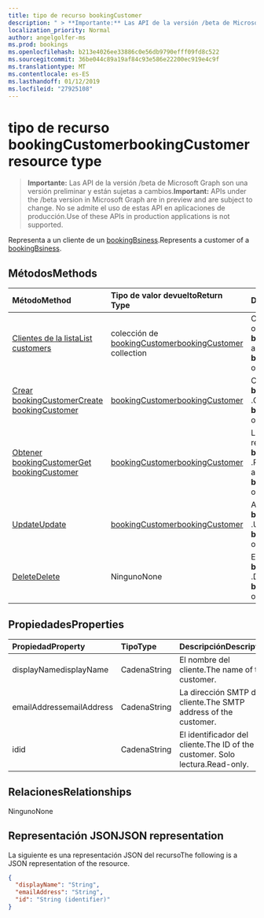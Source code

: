 ```yaml
---
title: tipo de recurso bookingCustomer
description: " > **Importante:** Las API de la versión /beta de Microsoft Graph son una versión preliminar y están sujetas a cambios. No se admite el uso de estas API en aplicaciones de producción."
localization_priority: Normal
author: angelgolfer-ms
ms.prod: bookings
ms.openlocfilehash: b213e4026ee33886c0e56db9790efff09fd8c522
ms.sourcegitcommit: 36be044c89a19af84c93e586e22200ec919e4c9f
ms.translationtype: MT
ms.contentlocale: es-ES
ms.lasthandoff: 01/12/2019
ms.locfileid: "27925108"
---
```

# <a name="bookingcustomer-resource-type"></a><span data-ttu-id="8c538-104">tipo de recurso bookingCustomer</span><span class="sxs-lookup"><span data-stu-id="8c538-104">bookingCustomer resource type</span></span>

 > <span data-ttu-id="8c538-105">**Importante:** Las API de la versión /beta de Microsoft Graph son una versión preliminar y están sujetas a cambios.</span><span class="sxs-lookup"><span data-stu-id="8c538-105">**Important:** APIs under the /beta version in Microsoft Graph are in preview and are subject to change.</span></span> <span data-ttu-id="8c538-106">No se admite el uso de estas API en aplicaciones de producción.</span><span class="sxs-lookup"><span data-stu-id="8c538-106">Use of these APIs in production applications is not supported.</span></span>
 
<span data-ttu-id="8c538-107">Representa a un cliente de un [bookingBsiness](bookingbusiness.md).</span><span class="sxs-lookup"><span data-stu-id="8c538-107">Represents a customer of a [bookingBsiness](bookingbusiness.md).</span></span>


## <a name="methods"></a><span data-ttu-id="8c538-108">Métodos</span><span class="sxs-lookup"><span data-stu-id="8c538-108">Methods</span></span>

| <span data-ttu-id="8c538-109">Método</span><span class="sxs-lookup"><span data-stu-id="8c538-109">Method</span></span>           | <span data-ttu-id="8c538-110">Tipo de valor devuelto</span><span class="sxs-lookup"><span data-stu-id="8c538-110">Return Type</span></span>    |<span data-ttu-id="8c538-111">Descripción</span><span class="sxs-lookup"><span data-stu-id="8c538-111">Description</span></span>|
|:---------------|:--------|:----------|
|[<span data-ttu-id="8c538-112">Clientes de la lista</span><span class="sxs-lookup"><span data-stu-id="8c538-112">List customers</span></span>](../api/bookingbusiness-list-customers.md) | <span data-ttu-id="8c538-113">colección de [bookingCustomer](bookingcustomer.md)</span><span class="sxs-lookup"><span data-stu-id="8c538-113">[bookingCustomer](bookingcustomer.md) collection</span></span> | <span data-ttu-id="8c538-114">Obtener una lista de objetos de **bookingCustomer** .</span><span class="sxs-lookup"><span data-stu-id="8c538-114">Get a list of **bookingCustomer** objects.</span></span> |
|[<span data-ttu-id="8c538-115">Crear bookingCustomer</span><span class="sxs-lookup"><span data-stu-id="8c538-115">Create bookingCustomer</span></span>](../api/bookingbusiness-post-customers.md) | [<span data-ttu-id="8c538-116">bookingCustomer</span><span class="sxs-lookup"><span data-stu-id="8c538-116">bookingCustomer</span></span>](bookingcustomer.md) | <span data-ttu-id="8c538-117">Crear un nuevo objeto **bookingCustomer** .</span><span class="sxs-lookup"><span data-stu-id="8c538-117">Create a new **bookingCustomer** object.</span></span> |
|[<span data-ttu-id="8c538-118">Obtener bookingCustomer</span><span class="sxs-lookup"><span data-stu-id="8c538-118">Get bookingCustomer</span></span>](../api/bookingcustomer-get.md) | [<span data-ttu-id="8c538-119">bookingCustomer</span><span class="sxs-lookup"><span data-stu-id="8c538-119">bookingCustomer</span></span>](bookingcustomer.md) |<span data-ttu-id="8c538-120">Lea las propiedades y relaciones de un objeto **bookingCustomer** .</span><span class="sxs-lookup"><span data-stu-id="8c538-120">Read the properties and relationships of a **bookingCustomer** object.</span></span>|
|[<span data-ttu-id="8c538-121">Update</span><span class="sxs-lookup"><span data-stu-id="8c538-121">Update</span></span>](../api/bookingcustomer-update.md) | [<span data-ttu-id="8c538-122">bookingCustomer</span><span class="sxs-lookup"><span data-stu-id="8c538-122">bookingCustomer</span></span>](bookingcustomer.md) |<span data-ttu-id="8c538-123">Actualizar un objeto **bookingCustomer** .</span><span class="sxs-lookup"><span data-stu-id="8c538-123">Update a **bookingCustomer** object.</span></span> |
|[<span data-ttu-id="8c538-124">Delete</span><span class="sxs-lookup"><span data-stu-id="8c538-124">Delete</span></span>](../api/bookingcustomer-delete.md) | <span data-ttu-id="8c538-125">Ninguno</span><span class="sxs-lookup"><span data-stu-id="8c538-125">None</span></span> |<span data-ttu-id="8c538-126">Eliminar un objeto **bookingCustomer** .</span><span class="sxs-lookup"><span data-stu-id="8c538-126">Delete a **bookingCustomer** object.</span></span> |

## <a name="properties"></a><span data-ttu-id="8c538-127">Propiedades</span><span class="sxs-lookup"><span data-stu-id="8c538-127">Properties</span></span>
| <span data-ttu-id="8c538-128">Propiedad</span><span class="sxs-lookup"><span data-stu-id="8c538-128">Property</span></span>     | <span data-ttu-id="8c538-129">Tipo</span><span class="sxs-lookup"><span data-stu-id="8c538-129">Type</span></span>   |<span data-ttu-id="8c538-130">Descripción</span><span class="sxs-lookup"><span data-stu-id="8c538-130">Description</span></span>|
|:---------------|:--------|:----------|
|<span data-ttu-id="8c538-131">displayName</span><span class="sxs-lookup"><span data-stu-id="8c538-131">displayName</span></span>|<span data-ttu-id="8c538-132">Cadena</span><span class="sxs-lookup"><span data-stu-id="8c538-132">String</span></span>|<span data-ttu-id="8c538-133">El nombre del cliente.</span><span class="sxs-lookup"><span data-stu-id="8c538-133">The name of the customer.</span></span>|
|<span data-ttu-id="8c538-134">emailAddress</span><span class="sxs-lookup"><span data-stu-id="8c538-134">emailAddress</span></span>|<span data-ttu-id="8c538-135">Cadena</span><span class="sxs-lookup"><span data-stu-id="8c538-135">String</span></span>|<span data-ttu-id="8c538-136">La dirección SMTP del cliente.</span><span class="sxs-lookup"><span data-stu-id="8c538-136">The SMTP address of the customer.</span></span>|
|<span data-ttu-id="8c538-137">id</span><span class="sxs-lookup"><span data-stu-id="8c538-137">id</span></span>|<span data-ttu-id="8c538-138">Cadena</span><span class="sxs-lookup"><span data-stu-id="8c538-138">String</span></span>| <span data-ttu-id="8c538-139">El identificador del cliente.</span><span class="sxs-lookup"><span data-stu-id="8c538-139">The ID of the customer.</span></span> <span data-ttu-id="8c538-140">Solo lectura.</span><span class="sxs-lookup"><span data-stu-id="8c538-140">Read-only.</span></span>|

## <a name="relationships"></a><span data-ttu-id="8c538-141">Relaciones</span><span class="sxs-lookup"><span data-stu-id="8c538-141">Relationships</span></span>
<span data-ttu-id="8c538-142">Ninguno</span><span class="sxs-lookup"><span data-stu-id="8c538-142">None</span></span>


## <a name="json-representation"></a><span data-ttu-id="8c538-143">Representación JSON</span><span class="sxs-lookup"><span data-stu-id="8c538-143">JSON representation</span></span>

<span data-ttu-id="8c538-144">La siguiente es una representación JSON del recurso</span><span class="sxs-lookup"><span data-stu-id="8c538-144">The following is a JSON representation of the resource.</span></span>

<!-- {
  "blockType": "resource",
  "optionalProperties": [

  ],
  "@odata.type": "microsoft.graph.bookingCustomer"
}-->

```json
{
  "displayName": "String",
  "emailAddress": "String",
  "id": "String (identifier)"
}

```

<!-- uuid: 8fcb5dbc-d5aa-4681-8e31-b001d5168d79
2015-10-25 14:57:30 UTC -->
<!-- {
  "type": "#page.annotation",
  "description": "bookingCustomer resource",
  "keywords": "",
  "section": "documentation",
  "tocPath": ""
}-->

